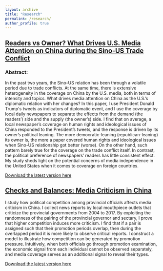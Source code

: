 ```yaml
---
layout: archive
title: "Research"
permalink: /research/
author_profile: true
---
```


## [Readers vs Owner? What Drives U.S. Media Attention on China during the Sino-US Trade Conflict](http://wumengecon.github.io/files/jmp.pdf)

### Abstract: 

In the past two years, the Sino-US relation has been through a volatile period due to trade conflicts. At the same time, there is extensive heterogeneity in the coverage on China by the U.S. media, both in terms of intensity and topics. What drives media attention on China as the U.S.’s diplomatic relation with her changes? In this paper, I use President Donald Trump's tweets as indicators of diplomatic event, and I use the coverage by local daily newspapers to separate the effects from the demand (the readers’) side and the supply (the owner’s) side. I find that on average, a local newspaper’s coverage on human rights and ideological issues of China responded to the President’s tweets, and the response is driven by its owner’s political leaning. The more democratic-leaning (republican-leaning) its owner is, the more a paper covered human rights and ideological issues when Sino-US relationship got better (worse). On the other hand, such pattern barely true for the coverage on the trade conflict itself. In contrast, the political preference of newspapers’ readers has little consistent effect. My study sheds light on the potential concerns of media independence in the United States when it comes to coverage on foreign countries.

[Download the latest version here](http://wumengecon.github.io/files/jmp.pdf)

## [Checks and Balances: Media Criticism in China](http://wumengecon.github.io/files/jmp.pdf)

I study how political competition among provincial officials affects media criticism in China. I collect news reports by local mouthpiece outlets that criticize the provincial governments from 2004 to 2017. By exploiting the randomness of the pairing of the provincial governor and sectary, I prove that higher competition induces more criticism. I find that if a pair is assigned such that their promotion periods overlap, then during the overlapped period it is more likely to observe critical reports. I construct a model to illustrate how competition can be generated by promotion pressure. Intuitively, when both officials go through promotion examination, the economic signal from each individual cannot be observed separately, and media coverage serves as an additional signal to reveal their types.  

[Download the latest version here](http://wumengecon.github.io/files/media_criticism.pdf)

